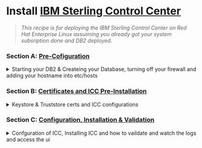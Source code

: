 # Install [IBM Sterling Control Center](https://www.ibm.com/docs/en/control-center/6.3.0)

   > _This recipe is for deploying the IBM Sterling Control Center on Red Hat Enterprise Linux assuiming you already got your system subsription done and DB2 deployed_.

### Section A: [Pre-Cofiguration]()
<details>
    <summary> Starting your DB2 & Createing your Database, turning off your firewall and adding your hostname into etc/hosts </summary>

1.  Start your database engine.
```bash
su - db2inst1
db2start
```
```bash
db2
```
   > 💡 **OUTPUT**  
   >> your terminal should look like that 
      ```
      db2 =>
      ```
2. Create ICC database.
```sql
CREATE DATABASE ICCDB AUTOMATIC STORAGE YES USING CODESET UTF-8 TERRITORY DEFAULT COLLATE USING SYSTEM PAGESIZE 32768
```
   > 💡 **OUTPUT**  
   > ```DB20000I  The CREATE DATABASE command completed successfully.``` 
```sql
CONNECT TO ICCDB
```
```sql
CREATE BUFFERPOOL ICCDB_04KBP IMMEDIATE SIZE AUTOMATIC PAGESIZE 4K
```
```sql
CREATE BUFFERPOOL ICCDB_08KBP IMMEDIATE SIZE AUTOMATIC PAGESIZE 8K
```
```sql
CREATE BUFFERPOOL ICCDB_16KBP IMMEDIATE SIZE AUTOMATIC PAGESIZE 16K
```
```sql
CONNECT RESET
```
```sql
CONNECT TO ICCDB
```
```sql

```
```sql
CREATE  USER TEMPORARY  TABLESPACE SCCUSERTMP PAGESIZE 32K  BUFFERPOOL  IBMDEFAULTBP 
```
```sql
CREATE REGULAR TABLESPACE TS_REG04_ICCDB PAGESIZE 4K   BUFFERPOOL  ICCDB_04KBP PREFETCHSIZE AUTOMATIC
```
```sql
CREATE REGULAR TABLESPACE TS_REG08_ICCDB  PAGESIZE 8K   BUFFERPOOL  ICCDB_08KBP PREFETCHSIZE AUTOMATIC
```
```sql
CREATE REGULAR TABLESPACE TS_REG16_ICCDB  PAGESIZE 16K  BUFFERPOOL  ICCDB_16KBP PREFETCHSIZE AUTOMATIC
```
```sql
CONNECT RESET
```
3. Turn off the firewall
```bash
su - root
systemctl disable firewalld
```
   > 💡 **OUTPUT**  
   >> ```Removed /etc/systemd/system/multi-user.target.wants/firewalld.service.```
   >> ``` Removed /etc/systemd/system/dbus-org.fedoraproject.FirewallD1.service.``` 

4. Setting up the Hostname
```bash
hostnamectl set-hostname icc.sterling.com
```
Find out your ip `inet`
```bash
ifconfig
```
Copy the IP address and paste it inside the hosts file 
```bash
vi /etc/hosts
```
Press i, then go to the 2nd line and paste the IP address in there along with the host short name and hostname
```bash
192.168.44.xxx icc icc.sterling.com #as an example
```
Press `ESC` then type `:wq!` to save and quit

</details>

### Section B: [Certificates and ICC Pre-Installation]()
<details>
    <summary> Keystore & Truststore certs and ICC configurations </summary>

1.  Download `icc.tar` file and extract it
```bash
tar -xvf SCC.V6300.Linux.tar
```
2. Install prerequisite packages.
```bash
yum install libstdc++ libX11 libXau libXdmcp
```
3. Install Pre-Installation for ICC make sure to access `/SCC.V6300.Linux/Linux/`directoru
```bash
chmod +x ./CCInstall64.bin
./CCInstall64.bin
```
Press <ENTER>:
```bash

Note: This installer is common for the following products:
1. IBM Sterling Control Center Director
2. IBM Sterling Control Center Monitor

Note: During the configuration process, you may choose to deploy as CC 
Director, CC Monitor or Both.
```
- [x] Accept the License Press `1`.
- [x] Accept the default install folder `/opt/IBM/SterlingControlCenter` Press <ENTER>
- [x] Review the Pre-Installation Summary Press <ENTER>
- [x] Installation Complete Press <Enter>
```
Installation complete
---------------------

IBM Sterling Control Center V6.3.0 has been successfully installed to:  
/opt/IBM/SterlingControlCenter

Next Steps:
1. To complete the configuration of IBM Sterling Control Center V6.3.0, 
execute:

/opt/IBM/SterlingControlCenter/bin/config.sh

2. After configuring IBM Sterling Control Center V6.3.0, execute

/opt/IBM/SterlingControlCenter/bin/runEngine.sh

to start  IBM Sterling Control Center V6.3.0.

3. After starting, launch the UI with following URL:
https://<hostname>:<port> or http://<hostname>:<port>

4. Log in to IBM Sterling Control Center V6.3.0.

```

### Good time to take a snapshot `shutdown -h now` and snapshot and resume.

4. Generate Sefl Assigned certificate for ICC make sure that the `CN` & `DNS` are matching with your `HostName`
```bash
su - root
mkdir /opt/IBM/certs
```
```bash
openssl req -new -newkey rsa:4096 -days 365 -nodes -x509   \
    	-subj "/C=US/ST=California/L=Orange/O=IBM/CN=icc.sterling.com" \
        -addext "subjectAltName = DNS:icc.sterling.com" \
    	-keyout /opt/IBM/certs/ccenter.key \
	-out /opt/IBM/certs/ccenter.cert
```
   > 💡 **OUTPUT**  
   >> Your terminal should look like that 
      ```
      Generating a RSA private key
      .......++++
      writing new private key to '/opt/IBM/certs/ccenter.key'
      -----
      ```
5. Create Key Cert
```bash
cat /opt/IBM/certs/ccenter.cert \
	/opt/IBM/certs/ccenter.key > \
	/opt/IBM/certs/ccenter.pem
```
6. Import `keycert` into `keystore` and set an easy password to remember i.e `passw0rd`
```bash
openssl pkcs12 -export -name ccenter \
	-in /opt/IBM/certs/ccenter.cert \
	-inkey /opt/IBM/certs/ccenter.key \
	-out /opt/IBM/SterlingControlCenter/conf/security/CCenter.keystore 
```
7. Import Trusted Cert a `truststore` file
```bash
keytool -import -keystore /opt/IBM/SterlingControlCenter/conf/security/CCenter.truststore \
	-noprompt -file /opt/IBM/certs/ccenter.cert  \
	-alias ccenter -storepass passw0rd 
```
8. Keytool list step
```bash
keytool -list -keystore /opt/IBM/SterlingControlCenter/conf/security/CCenter.keystore -storepass <YOUR PASSWORD>
```
   > 💡 **OUTPUT**  
   > your terminal should look like that 
   ```
   Certificate fingerprint (SHA-256): 4C:14:64:85:39:18:C0:21:C0:7F:B4:8F:11:14:34:0F:4E:66:8B:70:C6:52:7A:15:E0:8D:8A:34:9B:91:D3:25
   ```
</details>

### Section C: [Configuration, Installation & Validation]()
<details>
    <summary> Confguration of ICC, Installing ICC and how to vaildate and watch the logs and access the ui  </summary>

1. Make sure that you started your DB2 `db2start` remember you need to login using `db2inst1`

2. Run the config.sh
```bash
su - root
cd /opt/IBM/SterlingControlCenter/bin
chmod +x ./config.sh
./config.sh
```
   > 💡 **OUTPUT**  
   > IBM Sterling Control Center - Not configured...
   
   ```
   1. IBM Sterling Control Center Director
   2. IBM Sterling Control Center Monitor
   3. All Products
   Choose Product Option based on your entitlement [0] : 
   ``` 
   - [x] Enter `3` 
   - [x] Are the values that were entered correct? `Y`
   - [x] Do you want to continue with the configuration? `Y`
   - [x] Provide the path to your keystore: Press `<ENTER>`
   - [x] Enter the Password for your keystore: `<passw0rd>`
   - [x] Enter the Path to your store file: Press `<ENTER>`
   - [x] Enter the Password for your keystore: `<passw0rd>`
   - [x] Are the values that were entered correct? `Y`
  #### Database Configuration 
   - [x] Provide a database type: Enter `DB2`
   - [x] Provide the full path of the db2jcc.jar: `/opt/ibm/db2/V11.5/java/db2jcc4.jar`
   - [x] Provide the full path of the license file: `/opt/ibm/db2/V11.5/java/db2jcc_license_cu.jar`
   - [x] Are the values that were entered correct? `Y`
   - [x] Do you want to configure a secure connection to your database? `N`
   - [x] Provide the database host name: Press `<ENTER>`
   - [x] Provide the database port number: Press `<ENTER>`
   - [x] Provide the database user name: `db2inst1`
   - [x] Database Passwrod: `<YOUR DATABSE PASSWORD>`
   - [x] Provide the database name: `iccdb`
   - [x] Are the values that were entered correct? `Y`
   - [x] Do you want to partition your database tables `N` `# we do that in Prod ONLY!`
   - [x] Are you sure about your selection? `Y`
   - [x] Enter Default user `admin` password: `P@ssw0rd` `# Feel free to pick your own`
   - [x] Enter Default `admin` E-Mail address: `Raafat@ibm.com`
   - [x] Provide a 10 character Event Processor (engine) name [CCenter]: `ccenter`
   - [x] Are the values that were entered correct? `Y`
   - [x] Choose a time zone number: `1`
   - [x] Are the values that were entered correct? `Y`
   #### HTTP/HTTPS configuration
   - [x] HTTP connector configuration: Press `<ENTER>` on all Prompts to set the default value.
   - [x] Do you want to configure the secure HTTP connector? `Y`
   - [x] Are the values that were entered correct? `Y`
   - [x] Secure HTTP connector configuration: Press `<ENTER>` on all Prompts to set the default value.
   #### Web Application Server Configuration
   - [x] Jetty Web Application server configuration: Press `<ENTER>` on all Prompts to set the default value.
   - [x] Do you want to continue with the Web Application server configuration? `Y`
   - [x] Provide the host name of the even processor (engine): `icc`
   - [x] Provide a listening address for the above port: Press `<ENTER>`
   - [x] Are you sure about your selection? `Y`
   - [x] Provide the path to your package folder: Press `<ENTER>`
   - [x] Are you sure about your selection? `Y`
   - [x] Do you want to enable authentication for the even repository? `N`
   - [x] Are you sure about your selection? `Y`
   - [x] Emadil host: `localhost`
   - [x] Email Port: Press `<ENTER>`
   - [x] Email user name: `.`
   - [x] Email user Password: `.`
   - [x] Email from address: Press `ENTER`
   - [x] Designated Adminstrator email [admin@ibm.net]: Press `<ENTER>` 
   - [x] Are you sure about your selection? `Y`
   #### JMS configuration
   - [x] Do you wan to enable JMS events? `N`
   - [x] Are you sure about your selection? `Y`
   #### External Authentication Server
   - [x] Do you want to configure External Authentication Server connection settings(Y/N)? `Y`
   - [x] Seas Configuration: Press `<ENTER>` on all Prompts to set the default value.

   > 💡 **OUTPUT**  
   > Your terminal should look like that 
   ```
      Summary tables purge settings....
   --------------------------------------------------------------------
   Currently summary tables purge setting is set to 180 days.
   Data will be purged after 180 days. This value can be changed in System Settings.
   Heap value info : Max heap value found is = 4096MB
   The IBM Control Center event processor (engine) configuration is complete.
   Updating permissions for encryption key files...
   Updating permissions for encryption key files...Done!

   ```
</details>
